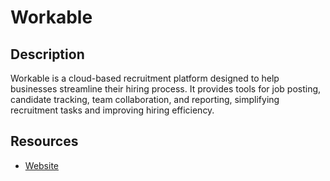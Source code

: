 # Workable

## Description
Workable is a cloud-based recruitment platform designed to help businesses streamline their hiring process. It provides tools for job posting, candidate tracking, team collaboration, and reporting, simplifying recruitment tasks and improving hiring efficiency.

## Resources
* [Website](workable.com)